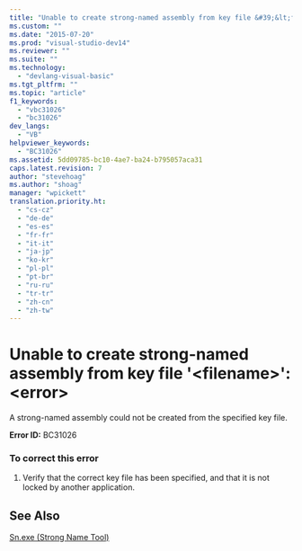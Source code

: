 ```yaml
---
title: "Unable to create strong-named assembly from key file &#39;&lt;filename&gt;&#39;: &lt;error&gt; | Microsoft Docs"
ms.custom: ""
ms.date: "2015-07-20"
ms.prod: "visual-studio-dev14"
ms.reviewer: ""
ms.suite: ""
ms.technology: 
  - "devlang-visual-basic"
ms.tgt_pltfrm: ""
ms.topic: "article"
f1_keywords: 
  - "vbc31026"
  - "bc31026"
dev_langs: 
  - "VB"
helpviewer_keywords: 
  - "BC31026"
ms.assetid: 5dd09785-bc10-4ae7-ba24-b795057aca31
caps.latest.revision: 7
author: "stevehoag"
ms.author: "shoag"
manager: "wpickett"
translation.priority.ht: 
  - "cs-cz"
  - "de-de"
  - "es-es"
  - "fr-fr"
  - "it-it"
  - "ja-jp"
  - "ko-kr"
  - "pl-pl"
  - "pt-br"
  - "ru-ru"
  - "tr-tr"
  - "zh-cn"
  - "zh-tw"
---
```

# Unable to create strong-named assembly from key file &#39;&lt;filename&gt;&#39;: &lt;error&gt;
A strong-named assembly could not be created from the specified key file.  
  
 **Error ID:** BC31026  
  
### To correct this error  
  
1.  Verify that the correct key file has been specified, and that it is not locked by another application.  
  
## See Also  
 [Sn.exe (Strong Name Tool)](../Topic/Sn.exe%20\(Strong%20Name%20Tool\).md)